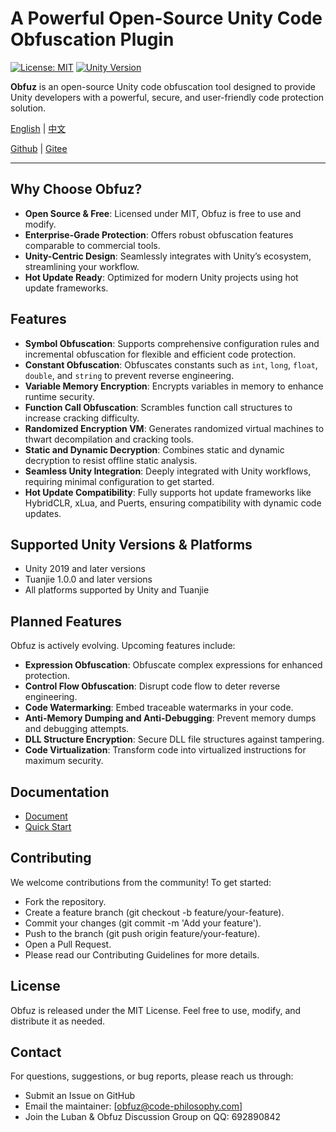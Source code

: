 # A Powerful Open-Source Unity Code Obfuscation Plugin​

[![License: MIT](https://img.shields.io/badge/License-MIT-yellow.svg)](https://opensource.org/licenses/MIT)
[![Unity Version](https://img.shields.io/badge/Unity-2019%2B-blue)](https://unity.com/)

**Obfuz**  is an open-source Unity code obfuscation tool designed to provide Unity developers with a powerful, secure, and user-friendly code protection solution.

[English](./README-EN.md) | [中文](./README.md)

[Github](https://github.com/focus-creative-games/obfuz) | [Gitee](https://gitee.com/focus-creative-games/obfuz)

---

## Why Choose Obfuz?

- **Open Source & Free**: Licensed under MIT, Obfuz is free to use and modify.
- **Enterprise-Grade Protection**: Offers robust obfuscation features comparable to commercial tools.
- **Unity-Centric Design**: Seamlessly integrates with Unity’s ecosystem, streamlining your workflow.
- **Hot Update Ready**: Optimized for modern Unity projects using hot update frameworks.

## Features

- **Symbol Obfuscation**: Supports comprehensive configuration rules and incremental obfuscation for flexible and efficient code protection.
- **Constant Obfuscation**: Obfuscates constants such as `int`, `long`, `float`, `double`, and `string` to prevent reverse engineering.
- **Variable Memory Encryption**: Encrypts variables in memory to enhance runtime security.
- **Function Call Obfuscation**: Scrambles function call structures to increase cracking difficulty.
- **Randomized Encryption VM**: Generates randomized virtual machines to thwart decompilation and cracking tools.
- **Static and Dynamic Decryption**: Combines static and dynamic decryption to resist offline static analysis.
- **Seamless Unity Integration**: Deeply integrated with Unity workflows, requiring minimal configuration to get started.
- **Hot Update Compatibility**: Fully supports hot update frameworks like HybridCLR, xLua, and Puerts, ensuring compatibility with dynamic code updates.

## Supported Unity Versions & Platforms

- Unity 2019 and later versions
- Tuanjie 1.0.0 and later versions
- All platforms supported by Unity and Tuanjie

## Planned Features

Obfuz is actively evolving. Upcoming features include:

- **Expression Obfuscation**: Obfuscate complex expressions for enhanced protection.
- **Control Flow Obfuscation**: Disrupt code flow to deter reverse engineering.
- **Code Watermarking**: Embed traceable watermarks in your code.
- **Anti-Memory Dumping and Anti-Debugging**: Prevent memory dumps and debugging attempts.
- **DLL Structure Encryption**: Secure DLL file structures against tampering.
- **Code Virtualization**: Transform code into virtualized instructions for maximum security.

## Documentation

- [Document](https://www.obfuz.com/)
- [Quick Start](https://www.obfuz.com/docs/beginner/quick-start)

## Contributing

We welcome contributions from the community! To get started:

- Fork the repository.
- Create a feature branch (git checkout -b feature/your-feature).
- Commit your changes (git commit -m 'Add your feature').
- Push to the branch (git push origin feature/your-feature).
- Open a Pull Request.
- Please read our Contributing Guidelines for more details.

## License

Obfuz is released under the MIT License. Feel free to use, modify, and distribute it as needed.

## Contact

For questions, suggestions, or bug reports, please reach us through:

- Submit an Issue on GitHub
- Email the maintainer: [obfuz@code-philosophy.com]
- Join the ​​Luban & Obfuz Discussion Group​​ on QQ: 692890842
